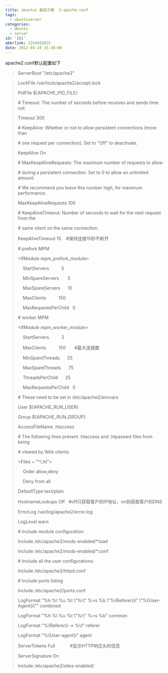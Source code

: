 ```yaml
---
title: ubuntus 最佳方案  3-apache.conf
tags:
  - ubuntuserver
categories:
  - Ubuntu
  - server
id: '161'
abbrlink: 2254503815
date: 2012-04-19 15:30:00
---
```


apache2.conf默认配置如下

> ServerRoot "/etc/apache2"

> LockFile /var/lock/apache2/accept.lock

> PidFile ${APACHE\_PID\_FILE}
> 
> \# Timeout: The number of seconds before receives and sends time out.
> 
> Timeout 300
> 
>   
> 
> \# KeepAlive: Whether or not to allow persistent connections (more than
> 
> \# one request per connection). Set to "Off" to deactivate.
> 
> KeepAlive On
> 
>   
> 
> \# MaxKeepAliveRequests: The maximum number of requests to allow
> 
> \# during a persistent connection. Set to 0 to allow an unlimited amount.
> 
> \# We recommend you leave this number high, for maximum performance.
> 
> MaxKeepAliveRequests 100
> 
>   
> 
> \# KeepAliveTimeout: Number of seconds to wait for the next request from the
> 
> \# same client on the same connection.
> 
> KeepAliveTimeout 15    #保持连接15秒不断开
> 
>   
> 
> \# prefork MPM
> 
> <IfModule mpm\_prefork\_module>
> 
>     StartServers          5
> 
>     MinSpareServers       5
> 
>     MaxSpareServers      10
> 
>     MaxClients          150
> 
>     MaxRequestsPerChild   0
> 
> </IfModule>
> 
>   
> 
> \# worker MPM
> 
> <IfModule mpm\_worker\_module>
> 
>     StartServers          2
> 
>     MaxClients          150       #最大连接数
> 
>     MinSpareThreads      25
> 
>     MaxSpareThreads      75 
> 
>     ThreadsPerChild      25
> 
>     MaxRequestsPerChild   0
> 
> </IfModule>
> 
>   
> 
> \# These need to be set in /etc/apache2/envvars
> 
> User ${APACHE\_RUN\_USER}
> 
> Group ${APACHE\_RUN\_GROUP}
> 
>   
> 
> AccessFileName .htaccess
> 
>   
> 
> \# The following lines prevent .htaccess and .htpasswd files from being 
> 
> \# viewed by Web clients. 
> 
> <Files ~ "^\\.ht">
> 
>     Order allow,deny
> 
>     Deny from all
> 
> </Files>
> 
>   
> 
> DefaultType text/plain
> 
>   
> 
> HostnameLookups Off   #off只获取客户的IP地址，on则获取客户的DNS
> 
>   
> 
> ErrorLog /var/log/apache2/error.log
> 
>   
> 
> LogLevel warn
> 
>   
> 
> \# Include module configuration:
> 
> Include /etc/apache2/mods-enabled/\*.load
> 
> Include /etc/apache2/mods-enabled/\*.conf
> 
>   
> 
> \# Include all the user configurations:
> 
> Include /etc/apache2/httpd.conf
> 
>   
> 
> \# Include ports listing
> 
> Include /etc/apache2/ports.conf
> 
>   
> 
> LogFormat "%h %l %u %t \\"%r\\" %>s %b \\"%{Referer}i\\" \\"%{User-Agent}i\\"" combined
> 
> LogFormat "%h %l %u %t \\"%r\\" %>s %b" common
> 
> LogFormat "%{Referer}i -> %U" referer
> 
> LogFormat "%{User-agent}i" agent
> 
>   
> 
> ServerTokens Full            #显示HTTP响应头的信息 
> 
>   
> 
> ServerSignature On
> 
>   
> 
> Include /etc/apache2/sites-enabled/